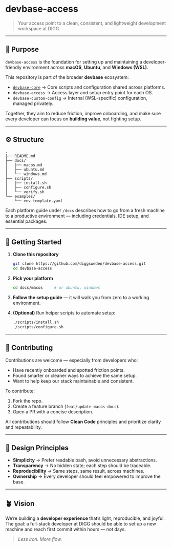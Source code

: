 # devbase-access

> Your access point to a clean, consistent, and lightweight development workspace at DIGG.

---

## 🧭 Purpose

`devbase-access` is the foundation for setting up and maintaining a developer-friendly environment across **macOS**, **Ubuntu**, and **Windows (WSL)**.

This repository is part of the broader **devbase** ecosystem:

* [`devbase-core`](https://github.com/diggsweden/devbase-core) → Core scripts and configuration shared across platforms.
* `devbase-access` → Access layer and setup entry point for each OS.
* `devbase-custom-config` → Internal (WSL-specific) configuration, managed privately.

Together, they aim to reduce friction, improve onboarding, and make sure every developer can focus on **building value**, not fighting setup.

---

## ⚙️ Structure

```
.
├── README.md
├── docs/
│   ├── macos.md
│   ├── ubuntu.md
│   └── windows.md
├── scripts/
│   ├── install.sh
│   ├── configure.sh
│   └── verify.sh
└── examples/
    └── env-template.yaml
```

Each platform guide under `/docs` describes how to go from a fresh machine to a productive environment — including credentials, IDE setup, and essential packages.

---

## 🚀 Getting Started

1. **Clone this repository**

   ```bash
   git clone https://github.com/diggsweden/devbase-access.git
   cd devbase-access
   ```

2. **Pick your platform**

   ```bash
   cd docs/macos     # or ubuntu, windows
   ```

3. **Follow the setup guide** — it will walk you from zero to a working environment.

4. **(Optional)** Run helper scripts to automate setup:

   ```bash
   ./scripts/install.sh
   ./scripts/configure.sh
   ```

---

## 🤝 Contributing

Contributions are welcome — especially from developers who:

* Have recently onboarded and spotted friction points.
* Found smarter or cleaner ways to achieve the same setup.
* Want to help keep our stack maintainable and consistent.

To contribute:

1. Fork the repo.
2. Create a feature branch (`feat/update-macos-docs`).
3. Open a PR with a concise description.

All contributions should follow **Clean Code** principles and prioritize clarity and repeatability.

---

## 🧩 Design Principles

* **Simplicity** → Prefer readable bash, avoid unnecessary abstractions.
* **Transparency** → No hidden state; each step should be traceable.
* **Reproducibility** → Same steps, same result, across machines.
* **Ownership** → Every developer should feel empowered to improve the base.

---

## 🪴 Vision

We’re building a **developer experience** that’s light, reproducible, and joyful. The goal: a full-stack developer at DIGG should be able to set up a new machine and reach first commit within hours — not days.

> *Less iron. More flow.*
